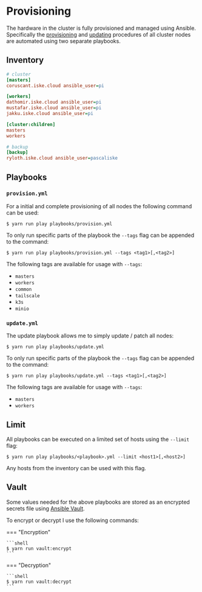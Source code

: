 # Provisioning

The hardware in the cluster is fully provisioned and managed using Ansible. Specifically the [provisioning](/provisioning/#provisionyml) and [updating](/provisioning/#updateyml) procedures of all cluster nodes are automated using two separate playbooks.

## Inventory

```ini
# cluster
[masters]
coruscant.iske.cloud ansible_user=pi

[workers]
dathomir.iske.cloud ansible_user=pi
mustafar.iske.cloud ansible_user=pi
jakku.iske.cloud ansible_user=pi

[cluster:children]
masters
workers

# backup
[backup]
ryloth.iske.cloud ansible_user=pascaliske
```

## Playbooks

### `provision.yml`

For a initial and complete provisioning of all nodes the following command can be used:

```shell
$ yarn run play playbooks/provision.yml
```

To only run specific parts of the playbook the `--tags` flag can be appended to the command:

```shell
$ yarn run play playbooks/provision.yml --tags <tag1>[,<tag2>]
```

The following tags are available for usage with `--tags`:

- `masters`
- `workers`
- `common`
- `tailscale`
- `k3s`
- `minio`

### `update.yml`

The update playbook allows me to simply update / patch all nodes:

```shell
$ yarn run play playbooks/update.yml
```

To only run specific parts of the playbook the `--tags` flag can be appended to the command:

```shell
$ yarn run play playbooks/update.yml --tags <tag1>[,<tag2>]
```

The following tags are available for usage with `--tags`:

- `masters`
- `workers`

## Limit

All playbooks can be executed on a limited set of hosts using the `--limit` flag:

```shell
$ yarn run play playbooks/<playbook>.yml --limit <host1>[,<host2>]
```

Any hosts from the inventory can be used with this flag.

## Vault

Some values needed for the above playbooks are stored as an encrypted secrets file using [Ansible Vault](https://docs.ansible.com/ansible/latest/user_guide/vault.html).

To encrypt or decrypt I use the following commands:

=== "Encryption"

    ```shell
    $ yarn run vault:encrypt
    ```

=== "Decryption"

    ```shell
    $ yarn run vault:decrypt
    ```
